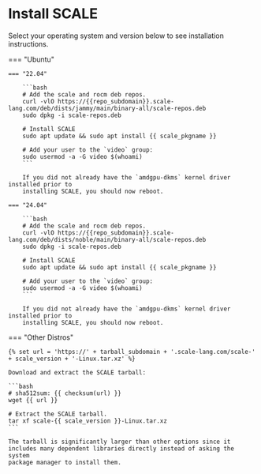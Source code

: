 # Install SCALE

Select your operating system and version below to see installation instructions.

=== "Ubuntu"

    === "22.04"

        ```bash
        # Add the scale and rocm deb repos.
        curl -vlO https://{{repo_subdomain}}.scale-lang.com/deb/dists/jammy/main/binary-all/scale-repos.deb
        sudo dpkg -i scale-repos.deb

        # Install SCALE
        sudo apt update && sudo apt install {{ scale_pkgname }}

        # Add your user to the `video` group:
        sudo usermod -a -G video $(whoami)
        ```

        If you did not already have the `amdgpu-dkms` kernel driver installed prior to
        installing SCALE, you should now reboot.

    === "24.04"

        ```bash
        # Add the scale and rocm deb repos.
        curl -vlO https://{{repo_subdomain}}.scale-lang.com/deb/dists/noble/main/binary-all/scale-repos.deb
        sudo dpkg -i scale-repos.deb

        # Install SCALE
        sudo apt update && sudo apt install {{ scale_pkgname }}

        # Add your user to the `video` group:
        sudo usermod -a -G video $(whoami)
        ```

        If you did not already have the `amdgpu-dkms` kernel driver installed prior to
        installing SCALE, you should now reboot.

=== "Other Distros"

    {% set url = 'https://' + tarball_subdomain + '.scale-lang.com/scale-' + scale_version + '-Linux.tar.xz' %}

    Download and extract the SCALE tarball:

    ```bash
    # sha512sum: {{ checksum(url) }}
    wget {{ url }}

    # Extract the SCALE tarball.
    tar xf scale-{{ scale_version }}-Linux.tar.xz
    ```
    
    The tarball is significantly larger than other options since it 
    includes many dependent libraries directly instead of asking the system 
    package manager to install them.

